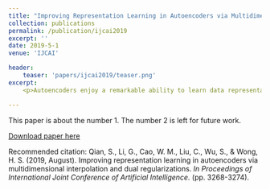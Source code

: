 ```yaml
---
title: "Improving Representation Learning in Autoencoders via Multidimensional Interpolation and Dual Regularizations"
collection: publications
permalink: /publication/ijcai2019
excerpt: ''
date: 2019-5-1
venue: 'IJCAI'

header:
    teaser: 'papers/ijcai2019/teaser.png'
excerpt:
    <p>Autoencoders enjoy a remarkable ability to learn data representations. </p>

---
```


This paper is about the number 1. The number 2 is left for future work.

[Download paper here](https://www.ijcai.org/proceedings/2019/0453.pdf)

Recommended citation: Qian, S., Li, G., Cao, W. M., Liu, C., Wu, S., & Wong, H. S. (2019, August). Improving representation learning in autoencoders via multidimensional interpolation and dual regularizations. <i>In Proceedings of International Joint Conference of Artificial Intelligence.</i> (pp. 3268-3274).